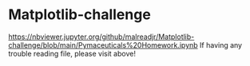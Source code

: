 # Matplotlib-challenge
https://nbviewer.jupyter.org/github/malreadjr/Matplotlib-challenge/blob/main/Pymaceuticals%20Homework.ipynb
If having any trouble reading file, please visit above!
